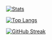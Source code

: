 [![Stats](https://github-readme-stats.vercel.app/api?username=carryall&show_icons=true&theme=dark&count_private=true&hide=issues&hide_border=true)](https://github.com/anuraghazra/github-readme-stats)

[![Top Langs](https://github-readme-stats.vercel.app/api/top-langs/?username=carryall&theme=dark&layout=compact&hide_border=true)](https://github.com/anuraghazra/github-readme-stats)

[![GitHub Streak](https://github-readme-streak-stats.herokuapp.com/?user=carryall&theme=dark&hide_border=true)](https://git.io/streak-stats)
